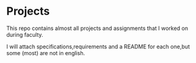 # Projects

This repo contains almost all projects and assignments that I worked on during faculty.

I will attach specifications,requirements and a README for each one,but some (most) are not in english.

